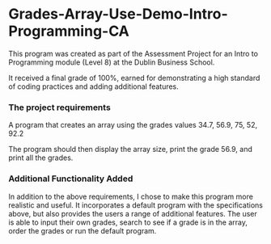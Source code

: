 # Grades-Array-Use-Demo-Intro-Programming-CA

This program was created as part of the Assessment Project for an Intro to Programming module (Level 8) at the Dublin Business School.

It received a final grade of 100%, earned for demonstrating a high standard of coding practices and adding additional features.

### The project requirements
A program that creates an array using the grades values 34.7, 56.9, 75, 52, 92.2

The program should then display the array size, print the grade 56.9, and print all the grades.

### Additional Functionality Added
In addition to the above requirements, I chose to make this program more realistic and useful. It incorporates a default program with the specifications above, but also provides the users a range of additional features. The user is able to input their own grades, search to see if a grade is in the array, order the grades or run the default program.
